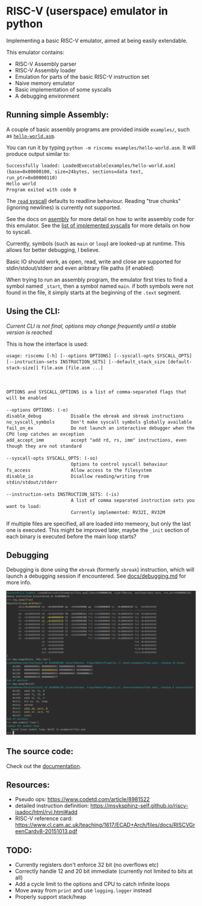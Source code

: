 # RISC-V (userspace) emulator in python

Implementing a basic RISC-V emulator, aimed at being easily extendable.

This emulator contains:
* RISC-V Assembly parser
* RISC-V Assembly loader
* Emulation for parts of the basic RISC-V instruction set
* Naive memory emulator
* Basic implementation of some syscalls 
* A debugging environment


## Running simple Assembly:
A couple of basic assembly programs are provided inside `examples/`, such as [`hello-world.asm`](examples/hello-world.asm).

You can run it by typing `python -m riscemu examples/hello-world.asm`. It will produce output similar to:
```
Successfully loaded: LoadedExecutable[examples/hello-world.asm](base=0x00000100, size=24bytes, sections=data text, run_ptr=0x00000110)
Hello world
Program exited with code 0
```

The [`read` syscall](docs/syscalls.md) defaults to readline behaviour. Reading "true chunks" (ignoring newlines) is currently not supported.  

See the docs on [asembly](docs/assembly.md) for more detail on how to write assembly code for this emulator.
See the [list of implemented syscalls](docs/syscalls.md) for more details on how to syscall.

Currently, symbols (such as `main` or `loop`) are looked-up at runtime. This allows for better debugging, I believe.

Basic IO should work, as open, read, write and close are supported for stdin/stdout/stderr and even aribtrary file paths (if enabled)

When trying to run an assembly program, the emulator first tries to find a symbol named `_start`, then a symbol named `main`. if both
symbols were not found in the file, it simply starts at the beginning of the `.text` segment.

## Using the CLI:
*Current CLI is not final, options may change frequently until a stable version is reached*

This is how the interface is used:

```
usage: riscemu [-h] [--options OPTIONS] [--syscall-opts SYSCALL_OPTS] [--instruction-sets INSTRUCTION_SETS] [--default_stack_size [default-stack-size]] file.asm [file.asm ...]



OPTIONS and SYSCALL_OPTIONS is a list of comma-separated flags that will be enabled

--options OPTIONS: (-o)
disable_debug           Disable the ebreak and sbreak instructions
no_syscall_symbols      Don't make syscall symbols globally available
fail_on_ex              Do not launch an interactive debugger when the CPU loop catches an exception
add_accept_imm          accept "add rd, rs, imm" instructions, even though they are not standard

--syscall-opts SYSCALL_OPTS: (-so)
                        Options to control syscall behaviour
fs_access               Allow access to the filesystem
disable_io              Disallow reading/writing from stdin/stdout/stderr

--instruction-sets INSTRUCTION_SETS: (-is)
                        A list of comma separated instruction sets you want to load:
                        Currently implemented: RV32I, RV32M
``` 

If multiple files are specified, all are loaded into memeory, but only the last one is executed. This might be improved 
later, maybe the `_init` section of each binary is executed before the main loop starts? 

## Debugging
Debugging is done using the `ebreak` (formerly `sbreak`) instruction, which will launch a debugging session if encountered.
See [docs/debugging.md](docs/debugging.md) for more info.

![debuggin the fibs program](docs/debug-session.png)


## The source code:
Check out the [documentation](https://riscemu.readthedocs.io/en/latest/riscemu.html).

## Resources:
  * Pseudo ops: https://www.codetd.com/article/8981522
  * detailed instruction definition: https://msyksphinz-self.github.io/riscv-isadoc/html/rvi.html#add
  * RISC-V reference card: https://www.cl.cam.ac.uk/teaching/1617/ECAD+Arch/files/docs/RISCVGreenCardv8-20151013.pdf
  
## TODO:
 * Currently registers don't enforce 32 bit (no overflows etc)
 * Correctly handle 12 and 20 bit immediate (currently not limited to bits at all)
 * Add a cycle limit to the options and CPU to catch infinite loops
 * Move away from `print` and use `logging.logger` instead
 * Properly support stack/heap
 
 
